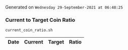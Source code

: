 Generated on `Wednesday 29-September-2021 at 06:48:25`

### Current to Target Coin Ratio
`current_coin_ratio.sh`

Date|Current|Target|Ratio
---|---|---|---
